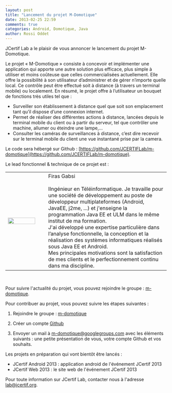 ```yaml
---
layout: post
title: "Lancement du projet M-Domotique"
date: 2013-02-25 22:59
comments: true
categories: Android, Domotique, Java
author: Rossi Oddet
---
```

JCertif Lab a le plaisir de vous annoncer le lancement du projet M-Domotique.

Le projet « M-Domotique » consiste à concevoir et implémenter une application qui apporte une autre solution plus efficace, plus simple à utiliser et moins coûteuse que celles commercialisées actuellement. Elle offre la possibilité à son utilisateur d’administrer et de gérer n’importe quelle local. Ce contrôle peut être effectué soit à distance (à travers un terminal mobile) ou localement. 
En résumé, le projet offre à l’utilisateur un bouquet de fonctions très utiles tel que :<br/>
*	Surveiller son établissement à distance quel que soit son emplacement tant qu’il dispose d’une connexion internet.<br/>
* Permet de réaliser des différentes actions à distance, lancées depuis le terminal mobile du client ou à partir du serveur, tel que contrôler une machine, allumer ou éteindre une lampe,…<br/>
* Consulter les caméras de surveillances à distance, c’est dire recevoir sur le terminal mobile du client une vue instantané prise par la camera.


Le code sera hébergé sur Github : [https://github.com/JCERTIFLab/m-domotique](https://github.com/JCERTIFLab/m-domotique).

Le lead fonctionnel & technique de ce projet est : 

<table>
	<tr>
		<td width="20%"><img src="{{ root_url }}/images/firas_gabsi.jpg" width="100%"/></td>
		<td width="5%"></td>
		<td width="75%">Firas Gabsi<br/><br/>IIngénieur en Téléinformatique. Je travaille pour une société de développement au poste de développeur multiplateformes (Android, JavaEE, j2me, ...) et j'enseigne la programmation Java EE et ULM dans le même institut de ma formation.<br/>J'ai développé une expertise particulière dans l’analyse fonctionnelle, la conception et la réalisation des systèmes informatiques réalisés sous Java EE et Android.<br/>Mes principales motivations sont la satisfaction de mes clients et le perfectionnement continu dans ma discipline.</td>
	</tr>
</table>
<br/>

Pour suivre l'actualité du projet, vous pouvez rejoindre le groupe : [m-domotique](https://groups.google.com/forum/?fromgroups#!forum/m-domotique).

Pour contribuer au projet, vous pouvez suivre les étapes suivantes :

1. Rejoindre le groupe : [m-domotique](https://groups.google.com/forum/?fromgroups#!forum/m-domotique)

2. Créer un compte [Github](https://github.com/)

3. Envoyer un mail à m-domotique@googlegroups.com avec les éléments suivants : une petite présentation de vous, votre compte Github et vos souhaits.

Les projets en préparation qui vont bientôt être lancés :

*	JCertif Android 2013 : application android de l'événement JCertif 2013
*	JCertif Web 2013 : le site web de l'événement JCertif 2013

Pour toute information sur JCertif Lab, contacter nous à l'adresse lab@jcertif.org.




